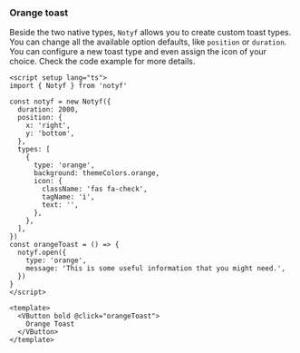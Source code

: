 ### Orange toast

Beside the two native types, `Notyf` allows you to create custom toast types.
You can change all the available option defaults, like `position` or `duration`.
You can configure a new toast type and even assign the icon of your choice.
Check the code example for more details.

<!--code-->

```vue
<script setup lang="ts">
import { Notyf } from 'notyf'

const notyf = new Notyf({
  duration: 2000,
  position: {
    x: 'right',
    y: 'bottom',
  },
  types: [
    {
      type: 'orange',
      background: themeColors.orange,
      icon: {
        className: 'fas fa-check',
        tagName: 'i',
        text: '',
      },
    },
  ],
})
const orangeToast = () => {
  notyf.open({
    type: 'orange',
    message: 'This is some useful information that you might need.',
  })
}
</script>

<template>
  <VButton bold @click="orangeToast">
    Orange Toast
  </VButton>
</template>
```

<!--/code-->

